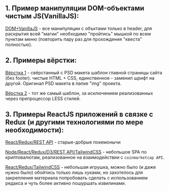 ## 1. Пример манипуляции DOM-объектами чистым JS(VanillaJS):

[DOM+VanillaJS](https://egorius1979.github.io/VanillaJS-DOM_manipulation/src/ 'папка `VanillaJS-DOM_manipulation`') - все манипуляции с объктами только в header, для раскрытия всей "магии" необходимо "пройтись" мышкой по всем пунктам меню (повторить пару раз для прохождения "квеста" полностью).

## 2. Примеры вёрстки:

[Вёрстка 1](https://egorius1979.github.io/HTML+CSS/ 'папка `HTML+CSS`') - свёрстанный с PSD макета шаблон главной страницы сайта (без footer). чистые HTML + CSS, единственное - заменил шрифт на другой. Оригинал PSD макета в папке "img" проекта.

[Вёрстка 2](https://egorius1979.github.io/HTML+LESS/ 'папка `HTML+LESS`') - тот же самый шаблон, за исключением реализованных через препроцессор LESS стилей.

## 3. Примеры ReactJS приложений в связке с Redux (и другими технологиями по мере необходимости):

[React/Redux/REST API](https://github.com/Egorius1979/Pokemons-app-1) - старые-добрые покемонычи

[Node/React/Redux/D3/REST API/TailwindCSS](https://github.com/Egorius1979/cryptoinfo) - небольшое SPA по криптовалютам, реализованное на взаимодействии с `coinmarketcap API`.

[React/Redux/TailwindCSS](https://github.com/Egorius1979/game-react-redux) - небольшая игрушка, можно было (и даже нужно было) обойтись только лишь хуками, но захотелось для закрепления материала попробовать сделать с использованием редакса и чуть более активно пошуршать извилинами.
